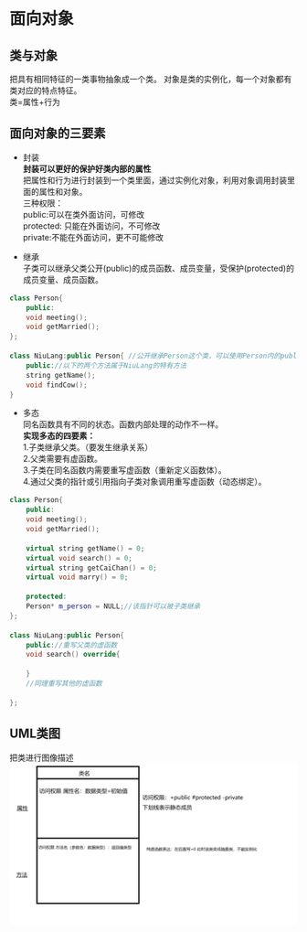 # 面向对象
## 类与对象
把具有相同特征的一类事物抽象成一个类。
对象是类的实例化，每一个对象都有类对应的特点特征。</br>
类=属性+行为

## 面向对象的三要素
* 封装</br>
<b>封装可以更好的保护好类内部的属性</b></br>
把属性和行为进行封装到一个类里面，通过实例化对象，利用对象调用封装里面的属性和对象。</br>
三种权限：</br>
public:可以在类外面访问，可修改</br>
protected: 只能在外面访问，不可修改</br>
private:不能在外面访问，更不可能修改</br>

* 继承</br>
子类可以继承父类公开(public)的成员函数、成员变量，受保护(protected)的成员变量、成员函数。
```cpp
class Person{
    public:
    void meeting();
    void getMarried();
};

class NiuLang:public Person{ //公开继承Person这个类，可以使用Person内的public方法
    public://以下的两个方法属于NiuLang的特有方法
    string getName();
    void findCow();
}
```
* 多态</br>
同名函数具有不同的状态。函数内部处理的动作不一样。</br>
<b>实现多态的四要素：</b></br>
1.子类继承父类。（要发生继承关系）</br>
2.父类需要有虚函数。</br>
3.子类在同名函数内需要重写虚函数（重新定义函数体）。</br>
4.通过父类的指针或引用指向子类对象调用重写虚函数（动态绑定）。
```cpp
class Person{
    public:
    void meeting();
    void getMarried();

    virtual string getName() = 0;
    virtual void search() = 0;
    virtual string getCaiChan() = 0;
    virtual void marry() = 0;

    protected:
    Person* m_person = NULL;//该指针可以被子类继承
};

class NiuLang:public Person{
    public://重写父类的虚函数
    void search() override{

    }
    //同理重写其他的虚函数

};
```
## UML类图
把类进行图像描述
![alt text](笔记图片/uml_class.png)